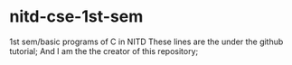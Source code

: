 # nitd-cse-1st-sem
1st sem/basic programs of C in NITD
These lines are the under the github tutorial;
And I am the the creator of this repository;
